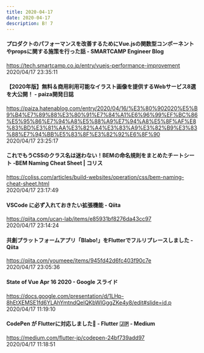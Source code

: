 ```yaml
---
title: 2020-04-17
date: 2020-04-17
description: B! 7
---
```


#### プロダクトのパフォーマンスを改善するためにVue.jsの関数型コンポーネントやpropsに関する施策を行った話 - SMARTCAMP Engineer Blog
https://tech.smartcamp.co.jp/entry/vuejs-performance-improvement<br>
2020/04/17 23:35:11<br>


#### 【2020年版】無料＆商用利用可能なイラスト画像を提供するWebサービス8選を大公開！ - paiza開発日誌
https://paiza.hatenablog.com/entry/2020/04/16/%E3%80%902020%E5%B9%B4%E7%89%88%E3%80%91%E7%84%A1%E6%96%99%EF%BC%86%E5%95%86%E7%94%A8%E5%88%A9%E7%94%A8%E5%8F%AF%E8%83%BD%E3%81%AA%E3%82%A4%E3%83%A9%E3%82%B9%E3%83%88%E7%94%BB%E5%83%8F%E3%82%92%E6%8F%90<br>
2020/04/17 23:25:17<br>


#### これでもうCSSのクラス名は迷わない！BEMの命名規則をまとめたチートシート -BEM Naming Cheat Sheet | コリス
https://coliss.com/articles/build-websites/operation/css/bem-naming-cheat-sheet.html<br>
2020/04/17 23:17:49<br>


#### VSCode に必ず入れておきたい拡張機能 - Qiita
https://qiita.com/ucan-lab/items/e85931bf8276da43cc97<br>
2020/04/17 23:14:24<br>


#### 共創プラットフォームアプリ「Blabo!」をFlutterでフルリプレースしました - Qiita
https://qiita.com/youmeee/items/945fd42d6fc403f90c7e<br>
2020/04/17 23:05:36<br>


#### State of Vue Apr 16 2020 - Google スライド
https://docs.google.com/presentation/d/1LHp-8hEtXEMSE1fd6YLAhYmtndQelQKbWlGggZKe4y8/edit#slide=id.p<br>
2020/04/17 11:19:10<br>


#### CodePen が Flutterに対応しました🎉 - Flutter 🇯🇵 - Medium
https://medium.com/flutter-jp/codepen-24bf739add97<br>
2020/04/17 11:18:51<br>


